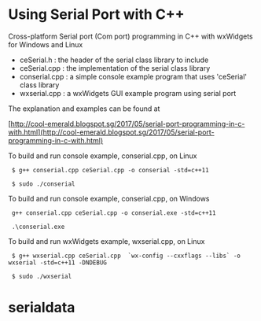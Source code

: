 # Using Serial Port with C++

Cross-platform Serial port (Com port) programming in C++ with wxWidgets for Windows and Linux


* ceSerial.h : the header of the serial class library to include
* ceSerial.cpp : the implementation of the serial class library
* conserial.cpp : a simple console example program that uses 'ceSerial' class library
* wxserial.cpp : a wxWidgets GUI example program using serial port


The explanation and examples can be found at


[http://cool-emerald.blogspot.sg/2017/05/serial-port-programming-in-c-with.html](http://cool-emerald.blogspot.sg/2017/05/serial-port-programming-in-c-with.html)



To build and run console example, conserial.cpp, on Linux

```
 $ g++ conserial.cpp ceSerial.cpp -o conserial -std=c++11
 
 $ sudo ./conserial
```


To build and run console example, conserial.cpp, on Windows

```
 g++ conserial.cpp ceSerial.cpp -o conserial.exe -std=c++11
 
 .\conserial.exe

```


To build and run wxWidgets example, wxserial.cpp, on Linux

```
 $ g++ wxserial.cpp ceSerial.cpp  `wx-config --cxxflags --libs` -o wxserial -std=c++11 -DNDEBUG
 
 $ sudo ./wxserial

```



# serialdata
